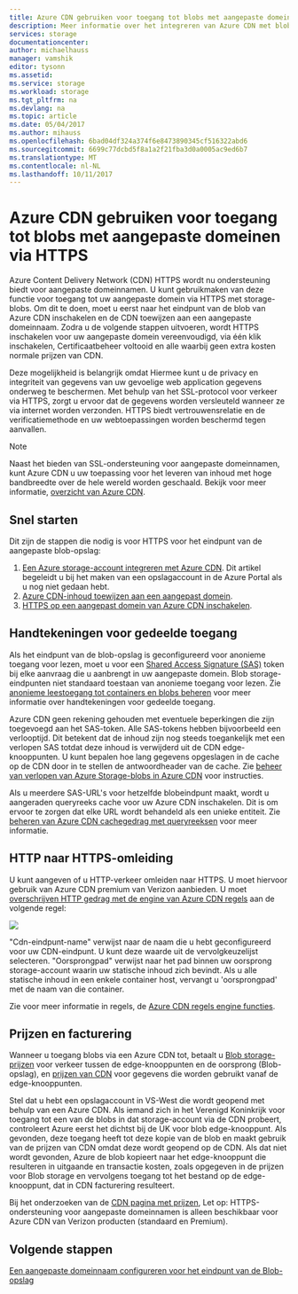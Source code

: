 ```yaml
---
title: Azure CDN gebruiken voor toegang tot blobs met aangepaste domeinen via HTTPS
description: Meer informatie over het integreren van Azure CDN met blob storage voor toegang tot blobs met aangepaste domeinen via HTTPS
services: storage
documentationcenter: 
author: michaelhauss
manager: vamshik
editor: tysonn
ms.assetid: 
ms.service: storage
ms.workload: storage
ms.tgt_pltfrm: na
ms.devlang: na
ms.topic: article
ms.date: 05/04/2017
ms.author: mihauss
ms.openlocfilehash: 6bad04df324a374f6e8473890345cf516322abd6
ms.sourcegitcommit: 6699c77dcbd5f8a1a2f21fba3d0a0005ac9ed6b7
ms.translationtype: MT
ms.contentlocale: nl-NL
ms.lasthandoff: 10/11/2017
---
```

# <a name="using-the-azure-cdn-to-access-blobs-with-custom-domains-over-https"></a>Azure CDN gebruiken voor toegang tot blobs met aangepaste domeinen via HTTPS

Azure Content Delivery Network (CDN) HTTPS wordt nu ondersteuning biedt voor aangepaste domeinnamen.
U kunt gebruikmaken van deze functie voor toegang tot uw aangepaste domein via HTTPS met storage-blobs. Om dit te doen, moet u eerst naar het eindpunt van de blob van Azure CDN inschakelen en de CDN toewijzen aan een aangepaste domeinnaam. Zodra u de volgende stappen uitvoeren, wordt HTTPS inschakelen voor uw aangepaste domein vereenvoudigd, via één klik inschakelen, Certificaatbeheer voltooid en alle waarbij geen extra kosten normale prijzen van CDN.

Deze mogelijkheid is belangrijk omdat Hiermee kunt u de privacy en integriteit van gegevens van uw gevoelige web application gegevens onderweg te beschermen. Met behulp van het SSL-protocol voor verkeer via HTTPS, zorgt u ervoor dat de gegevens worden versleuteld wanneer ze via internet worden verzonden. HTTPS biedt vertrouwensrelatie en de verificatiemethode en uw webtoepassingen worden beschermd tegen aanvallen.

> [!NOTE]
> Naast het bieden van SSL-ondersteuning voor aangepaste domeinnamen, kunt Azure CDN u uw toepassing voor het leveren van inhoud met hoge bandbreedte over de hele wereld worden geschaald.
> Bekijk voor meer informatie, [overzicht van Azure CDN](../../cdn/cdn-overview.md).
>
>

## <a name="quick-start"></a>Snel starten

Dit zijn de stappen die nodig is voor HTTPS voor het eindpunt van de aangepaste blob-opslag:

1.  [Een Azure storage-account integreren met Azure CDN](../../cdn/cdn-create-a-storage-account-with-cdn.md).
    Dit artikel begeleidt u bij het maken van een opslagaccount in de Azure Portal als u nog niet gedaan hebt.
2.  [Azure CDN-inhoud toewijzen aan een aangepast domein](../../cdn/cdn-map-content-to-custom-domain.md).
3.  [HTTPS op een aangepast domein van Azure CDN inschakelen](../../cdn/cdn-custom-ssl.md).

## <a name="shared-access-signatures"></a>Handtekeningen voor gedeelde toegang

Als het eindpunt van de blob-opslag is geconfigureerd voor anonieme toegang voor lezen, moet u voor een [Shared Access Signature (SAS)](../common/storage-dotnet-shared-access-signature-part-1.md?toc=%2fazure%2fstorage%2fblobs%2ftoc.json) token bij elke aanvraag die u aanbrengt in uw aangepaste domein. Blob storage-eindpunten niet standaard toestaan van anonieme toegang voor lezen. Zie [anonieme leestoegang tot containers en blobs beheren](storage-manage-access-to-resources.md) voor meer informatie over handtekeningen voor gedeelde toegang.

Azure CDN geen rekening gehouden met eventuele beperkingen die zijn toegevoegd aan het SAS-token. Alle SAS-tokens hebben bijvoorbeeld een verlooptijd. Dit betekent dat de inhoud zijn nog steeds toegankelijk met een verlopen SAS totdat deze inhoud is verwijderd uit de CDN edge-knooppunten. U kunt bepalen hoe lang gegevens opgeslagen in de cache op de CDN door in te stellen de antwoordheader van de cache. Zie [beheer van verlopen van Azure Storage-blobs in Azure CDN](../../cdn/cdn-manage-expiration-of-blob-content.md) voor instructies.

Als u meerdere SAS-URL's voor hetzelfde blobeindpunt maakt, wordt u aangeraden queryreeks cache voor uw Azure CDN inschakelen. Dit is om ervoor te zorgen dat elke URL wordt behandeld als een unieke entiteit. Zie [beheren van Azure CDN cachegedrag met queryreeksen](../../cdn/cdn-query-string.md) voor meer informatie.

## <a name="http-to-https-redirection"></a>HTTP naar HTTPS-omleiding

U kunt aangeven of u HTTP-verkeer omleiden naar HTTPS. U moet hiervoor gebruik van Azure CDN premium van Verizon aanbieden. U moet [overschrijven HTTP gedrag met de engine van Azure CDN regels](../../cdn/cdn-rules-engine.md) aan de volgende regel:

![](./media/storage-https-custom-domain-cdn/redirect-to-https.png)

"Cdn-eindpunt-name" verwijst naar de naam die u hebt geconfigureerd voor uw CDN-eindpunt. U kunt deze waarde uit de vervolgkeuzelijst selecteren. "Oorsprongpad" verwijst naar het pad binnen uw oorsprong storage-account waarin uw statische inhoud zich bevindt.
Als u alle statische inhoud in een enkele container host, vervangt u 'oorsprongpad' met de naam van die container.

Zie voor meer informatie in regels, de [Azure CDN regels engine functies](../../cdn/cdn-rules-engine-reference-features.md).

## <a name="pricing-and-billing"></a>Prijzen en facturering

Wanneer u toegang blobs via een Azure CDN tot, betaalt u [Blob storage-prijzen](https://azure.microsoft.com/pricing/details/storage/blobs/) voor verkeer tussen de edge-knooppunten en de oorsprong (Blob-opslag), en [prijzen van CDN](https://azure.microsoft.com/pricing/details/cdn/) voor gegevens die worden gebruikt vanaf de edge-knooppunten.

Stel dat u hebt een opslagaccount in VS-West die wordt geopend met behulp van een Azure CDN. Als iemand zich in het Verenigd Koninkrijk voor toegang tot een van de blobs in dat storage-account via de CDN probeert, controleert Azure eerst het dichtst bij de UK voor blob edge-knooppunt. Als gevonden, deze toegang heeft tot deze kopie van de blob en maakt gebruik van de prijzen van CDN omdat deze wordt geopend op de CDN. Als dat niet wordt gevonden, Azure de blob kopieert naar het edge-knooppunt die resulteren in uitgaande en transactie kosten, zoals opgegeven in de prijzen voor Blob storage en vervolgens toegang tot het bestand op de edge-knooppunt, dat in CDN facturering resulteert.

Bij het onderzoeken van de [CDN pagina met prijzen](https://azure.microsoft.com/pricing/details/cdn/), Let op: HTTPS-ondersteuning voor aangepaste domeinnamen is alleen beschikbaar voor Azure CDN van Verizon producten (standaard en Premium).

## <a name="next-steps"></a>Volgende stappen

[Een aangepaste domeinnaam configureren voor het eindpunt van de Blob-opslag](storage-custom-domain-name.md)
